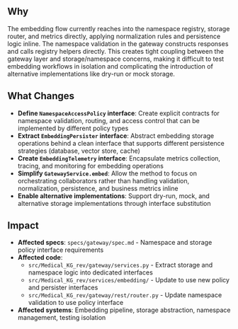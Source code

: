 ## Why

The embedding flow currently reaches into the namespace registry, storage router, and metrics directly, applying normalization rules and persistence logic inline. The namespace validation in the gateway constructs responses and calls registry helpers directly. This creates tight coupling between the gateway layer and storage/namespace concerns, making it difficult to test embedding workflows in isolation and complicating the introduction of alternative implementations like dry-run or mock storage.

## What Changes

- **Define `NamespaceAccessPolicy` interface**: Create explicit contracts for namespace validation, routing, and access control that can be implemented by different policy types
- **Extract `EmbeddingPersister` interface**: Abstract embedding storage operations behind a clean interface that supports different persistence strategies (database, vector store, cache)
- **Create `EmbeddingTelemetry` interface**: Encapsulate metrics collection, tracing, and monitoring for embedding operations
- **Simplify `GatewayService.embed`**: Allow the method to focus on orchestrating collaborators rather than handling validation, normalization, persistence, and business metrics inline
- **Enable alternative implementations**: Support dry-run, mock, and alternative storage implementations through interface substitution

## Impact

- **Affected specs**: `specs/gateway/spec.md` - Namespace and storage policy interface requirements
- **Affected code**:
  - `src/Medical_KG_rev/gateway/services.py` - Extract storage and namespace logic into dedicated interfaces
  - `src/Medical_KG_rev/services/embedding/` - Update to use new policy and persister interfaces
  - `src/Medical_KG_rev/gateway/rest/router.py` - Update namespace validation to use policy interface
- **Affected systems**: Embedding pipeline, storage abstraction, namespace management, testing isolation
